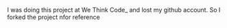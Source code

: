 I was doing this project at We Think Code_ and lost my github account. So I forked the project nfor reference
